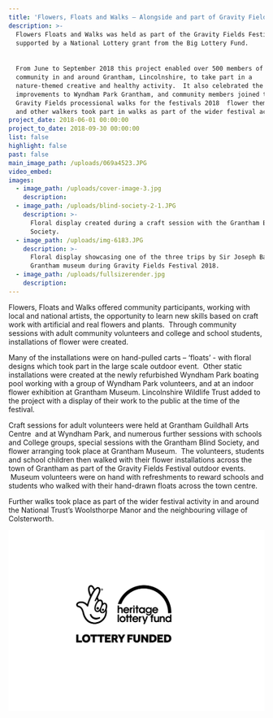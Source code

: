 ```yaml
---
title: 'Flowers, Floats and Walks – Alongside and part of Gravity Fields Festival 2018'
description: >-
  Flowers Floats and Walks was held as part of the Gravity Fields Festival
  supported by a National Lottery grant from the Big Lottery Fund. 


  From June to September 2018 this project enabled over 500 members of the
  community in and around Grantham, Lincolnshire, to take part in a
  nature-themed creative and healthy activity.  It also celebrated the new
  improvements to Wyndham Park Grantham, and community members joined the
  Gravity Fields processional walks for the festivals 2018  flower themed event,
  and other walkers took part in walks as part of the wider festival activity.
project_date: 2018-06-01 00:00:00
project_to_date: 2018-09-30 00:00:00
list: false
highlight: false
past: false
main_image_path: /uploads/069a4523.JPG
video_embed:
images:
  - image_path: /uploads/cover-image-3.jpg
    description:
  - image_path: /uploads/blind-society-2-1.JPG
    description: >-
      Floral display created during a craft session with the Grantham Blind
      Society.
  - image_path: /uploads/img-6183.JPG
    description: >-
      Floral display showcasing one of the three trips by Sir Joseph Banks at
      Grantham museum during Gravity Fields Festival 2018.
  - image_path: /uploads/fullsizerender.jpg
    description:
---
```


Flowers, Floats and Walks offered community participants, working with local and national artists, the opportunity to learn new skills based on craft work with artificial and real flowers and plants.&nbsp; Through community sessions with adult community volunteers and college and school students, installations of flower were created.&nbsp;

Many of the installations were on hand-pulled carts – ‘floats’ - with floral designs which took part in the large scale outdoor event.&nbsp; Other static installations were created at the newly refurbished Wyndham Park boating pool working with a group of Wyndham Park volunteers, and at an indoor flower exhibition at Grantham Museum. Lincolnshire Wildlife Trust added to the project with a display of their work to the public at the time of the festival.

Craft sessions for adult volunteers were held at Grantham Guildhall Arts Centre &nbsp;and at Wyndham Park, and numerous further sessions with schools and College groups, special sessions with the Grantham Blind Society, and flower arranging took place at Grantham Museum.&nbsp; The volunteers, students and school children then walked with their flower installations across the town of Grantham as part of the Gravity Fields Festival outdoor events. &nbsp;Museum volunteers were on hand with refreshments to reward schools and students who walked with their hand-drawn floats across the town centre.

Further walks took place as part of the wider festival activity in and around the National Trust’s Woolsthorpe Manor and the neighbouring village of Colsterworth.

![](/uploads/english-compact-cmyk-2.jpg)